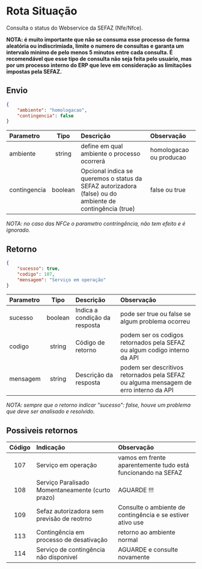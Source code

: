
# Rota Situação

Consulta o status do Webservice da SEFAZ (Nfe/Nfce).

**NOTA: é muito importante que não se consuma esse processo de forma aleatória ou indiscrimiada, limite o numero de consultas e garanta um intervalo minimo de pelo menos 5 minutos entre cada consulta. É recomendável que esse tipo de consulta não seja feita pelo usuário, mas por um processo interno do ERP que leve em consideração as limitações impostas pela SEFAZ.**



## Envio

```json
{
    "ambiente": "homologacao",
    "contingencia": false
}
```

|Parametro|Tipo|Descrição|Observação|
|:---|:---:|:---|:---|
|ambiente|string|define em qual ambiente o processo ocorrerá|homologacao ou producao|
|contingencia|boolean|Opcional indica se queremos o status da SEFAZ autorizadora (false) ou do ambiente de contingência (true)|false ou true|

*NOTA: no caso das NFCe o parametro contringência, não tem efeito e é ignorado.*

## Retorno

```json
{
    "sucesso": true,
    "codigo": 107,
    "mensagem": "Serviço em operação"
}

```

|Parametro|Tipo|Descrição|Observação|
|:---|:---:|:---|:---|
|sucesso|boolean|Indica a condição da resposta|pode ser true ou false se algum problema ocorreu|
|codigo|string|Código de retorno|podem ser os codigos retornados pela SEFAZ ou algum codigo interno da API|
|mensagem|string|Descrição da resposta|podem ser descritivos retornados pela SEFAZ ou alguma mensagem de erro interno da API|


*NOTA: sempre que o retorno indicar "sucesso": false, houve um problema que deve ser analisado e resolvido.*

## Possiveis retornos

|Código|Indicação|Observação|
|:---:|:---|:---|
|107|Serviço em operação|vamos em frente aparentemente tudo está funcionando na SEFAZ|
|108|Serviço Paralisado Momentaneamente (curto prazo)|AGUARDE !!!|
|109|Sefaz autorizadora sem previsão de reotrno|Consulte o ambiente de contingência e se estiver ativo use|
|113|Contingência em processo de desativação|retorno ao ambiente normal|
|114|Serviço de contingência não disponivel|AGUARDE e consulte novamente|